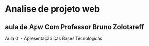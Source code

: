 # Analise de projeto web
## aula de Apw Com Professor Bruno Zolotareff

Aula 01 - Apresentação Das Bases Técnologicas
